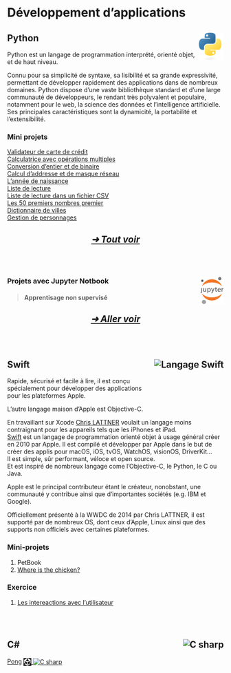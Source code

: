 # **Développement d’applications**
## **Python** <a href="https://github.com/MiKL5/"><img align="right" src="https://github.com/MiKL5/Python/raw/master/src/images/Python-logo-notext.svg" alt="Python" height="64px"></a>
Python est un langage de programmation interprété, orienté objet, et de haut niveau.  

Connu pour sa simplicité de syntaxe, sa lisibilité et sa grande expressivité, permettant de développer rapidement des applications dans de nombreux domaines. Python dispose d’une vaste bibliothèque standard et d’une large communauté de développeurs, le rendant très polyvalent et populaire, notamment pour le web, la science des données et l’intelligence artificielle. Ses principales caractéristiques sont la dynamicité, la portabilité et l’extensibilité.  

### **Mini projets**
[Validateur de carte de crédit](https://github.com/MiKL5/Python/blob/master/miniProjets/creditCardValidator)  
[Calculatrice avec opérations multiples](https://github.com/MiKL5/Python/blob/master/miniProjets/calculator)  
[Conversion d’entier et de binaire](https://github.com/MiKL5/Python/blob/master/miniProjets/integerBinaryConversion)  
[Calcul d’addresse et de masque réseau](https://github.com/MiKL5/Python/blob/master/miniProjets/networkAdressMask)  
[L’année de naissance](https://github.com/MiKL5/Python/blob/master/miniProjets/ageAndYearOfBirth)  
[Liste de lecture](https://github.com/MiKL5/Python/blob/master/miniProjets/bookslist)  
[Liste de lecture dans un fichier CSV](https://github.com/MiKL5/Python/blob/master/miniProjets/booklist2)  
[Les 50 premiers nombres premier](https://github.com/MiKL5/Python/blob/master/miniProjets/ListPrimeNumber)  
[Dictionnaire de villes](https://github.com/MiKL5/Python/blob/master/miniProjets/dictionaryOfCities)  
[Gestion de personnages](https://github.com/MiKL5/Python/blob/master/miniProjets/characterManagement)  

<div align="center">
    <h2><a href="https://github.com/MiKL5/Python"><b><i>➜ Tout voir</i></b></a></h2>
</div><br><br>

### **Projets avec Jupyter Notbook** <a href=""><img align="right" src="assets/images/Jupyter.svg" alt="Jupyter notebook" height="64px"></a>
> <h4>Apprentisage non supervisé</h4>
<div align="center">
    <h2><a href="https://github.com/MiKL5/machineLearning"><b><i>➜ Aller voir</i></b></a></h2>
</div><br><br>

## **Swift** <a href="https://github.com/MiKL5/"><img src="https://upload.wikimedia.org/wikipedia/commons/9/9d/Swift_logo.svg" alt="Langage Swift" align="right" height="64px"></a>
Rapide, sécurisé et facile à lire, il est conçu spécialement pour développer des applications pour les plateformes Apple.  

L’autre langage maison d’Apple est Objective-C. 

En travaillant sur Xcode [Chris LATTNER](https://fr.wikipedia.org/wiki/Chris_Lattner) voulait un langage moins contraignant pour les appareils tels que les iPhones et iPad.   
[Swift](https://fr.wikipedia.org/wiki/Swift_(langage_d%27Apple)) est un langage de programmation orienté objet à usage général créer en 2010 par Apple. Il est compilé et développer par Apple dans le but de créer des applis pour macOS, iOS, tvOS, WatchOS, visionOS, DriverKit…  
Il est simple, sûr performant, véloce et open source.  
Et est inspiré de nombreux langage come l’Objective-C, le Python, le C ou Java.

Apple est le principal contributeur étant le créateur, nonobstant, une communauté y contribue ainsi que d’importantes sociétés (e.g. IBM et Google).

Officiellement présenté à la WWDC de 2014 par Chris LATTNER, il est supporté par de nombreux OS, dont ceux d’Apple, Linux ainsi que des supports non officiels avec certaines plateformes.

### **Mini-projets**
1. PetBook
2. [Where is the chicken?](projects/whereIsTheChicken)
<!-- 3. FoodApp <kbd>_Wip_</kbd> -->

### **Exercice**
1. [Les intereactions avec l’utilisateur](exercises/howToInteract)

<br><br>

## **C#** <a href=#><img align="right" src="https://upload.wikimedia.org/wikipedia/commons/b/bd/Logo_C_sharp.svg" alt="C sharp" height="64px"></a>

[Pong](projects/pong) <a href="projects/pong"><img align="center" src="assets/images/unity.png" alt="Unity" height="18px"> <img align="center" src="https://upload.wikimedia.org/wikipedia/commons/b/bd/Logo_C_sharp.svg" alt="C sharp" height="18px"></a>  
<!-- [Puissance4](projects/p4) <kbd>_**Wip**_</kbd> <a href="projects/pong"><img align="center" src="assets/images/unity.png" alt="Unity" height="18px"> <img align="center" src="https://upload.wikimedia.org/wikipedia/commons/b/bd/Logo_C_sharp.svg" alt="C sharp" height="18px"></a>   -->
<!-- [Taxi autonome](projects/practice1) **_<kbd>Soon</kbd>_** <a href="projects/practice1"><img align="center" src="https://github.com/MiKL5/Python/raw/master/src/images/Python-logo-notext.svg" alt="Python" height="18px"></a>   -->
<!-- [Casse-briques](projects/brickBreaker) **_<kbd>Soon</kbd>_** <a href="projects/practice1"><img align="center" src="https://github.com/MiKL5/Python/raw/master/src/images/Python-logo-notext.svg" alt="Python" height="18px"></a>   -->